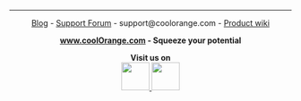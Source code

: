 
***

<p align="center">
<a href="https://blog.coolorange.com//">Blog</a> - <a href="https://support.coolorange.com">Support Forum</a> - support@coolorange.com - <a href="https://www.coolorange.com/wiki">Product wiki</a> 
</p>

<p align="center"> 
<b> <a href="https://www.coolOrange.com">www.coolOrange.com</a> - Squeeze your potential</b>
</p>

<p align="center">
<b>Visit us on</b> <br/>
<a href="https://www.facebook.com/coolOrangeSrl">
  <img src="https://user-images.githubusercontent.com/36075173/40702816-8282a056-63e3-11e8-8317-2a10983376f9.png" width="50px" hieght="50px">
</a>
<a href="https://twitter.com/coolOrangeTweet">
  <img src="https://user-images.githubusercontent.com/36075173/40702798-76d3eeb8-63e3-11e8-83c7-42c5b543386c.png" width="50px" hieght="50px">
</a>
</p>